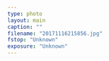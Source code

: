 ```yaml
---
type: photo
layout: main
caption: ""
filename: "20171116215856.jpg"
fstop: "Unknown"
exposure: "Unknown"
---
```

